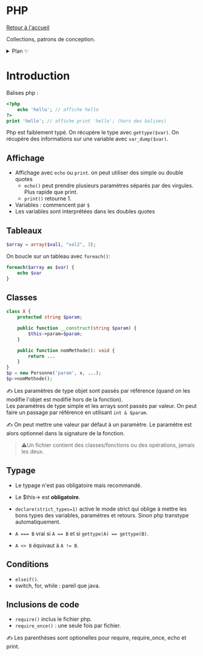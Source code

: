 # PHP

[Retour à l'accueil](./../README.md)

Collections, patrons de conception.

<details>
<summary> Plan ✨</summary>
- [CPOA](#cpoa)
</details>

# Introduction

Balises php :
```php
<?php 
	echo 'hello'; // affiche hello
?>
print 'hello'; // affiche print 'hello'; (hors des balises)
```

Php est faiblement typé. On récupère le type avec `gettype($var)`. On récupère des informations sur une variable avec `var_dump($var)`.

## Affichage
- Affichage avec `echo` ou `print`. on peut utiliser des simple ou double quotes
  - `echo()` peut prendre plusieurs paramètres séparés par des virgules. Plus rapide que print.
  - `print()` retourne 1.
- Variables : commencent par `$`
- Les variables sont interprétées dans les doubles quotes

## Tableaux
```php
$array = array($val1, "val2", 3);
```
On boucle sur un tableau avec `foreach()`: 
```php
foreach($array as $var) {
	echo $var
}
```

## Classes
```php
class X {
	protected string $param;

	public function __construct(string $param) {
		$this->param=$param;
	}

	public function nomMethode(): void {
		return ...
	}
}
$p = new Personne('param', x, ...);
$p->nomMethode();
```
✍️ Les paramètres de type objet sont passés par référence (quand on les modifie l'objet est modifié hors de la fonction).  
Les paramètres de type simple et les arrays sont passés par valeur. On peut faire un passage par référence en utilisant `int & $param`.

✍️ On peut mettre une valeur par défaut à un paramètre. Le paramètre est alors optionnel dans la signature de la fonction.

> ⚠️Un fichier contient des classes/fonctions ou des opérations, jamais les deux.

## Typage
- Le typage n'est pas obligatoire mais recommandé.
- Le $this-> est **obligatoire**. 
- `declare(strict_types=1)` active le mode strict qui oblige à mettre les bons types des variables, paramètres et retours. Sinon php transtype automatiquement.

- `A === B` vrai si `A == B` et si `gettype(A) == gettype(B)`.
- `A <> B` équivaut à `A != B`.

## Conditions
- `elseif()`.
- switch, for, while : pareil que java.

## Inclusions de code
- `require()` inclus le fichier php.
- `require_once()` : une seule fois par fichier.

✍️ Les parenthèses sont optionelles pour require, require_once, echo et print.